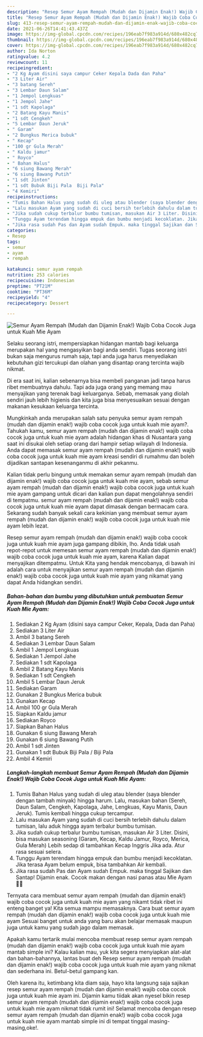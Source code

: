 ```yaml
---
description: "Resep Semur Ayam Rempah (Mudah dan Dijamin Enak!) Wajib Coba Cocok Juga untuk Kuah Mie Ayam Sederhana Untuk Jualan"
title: "Resep Semur Ayam Rempah (Mudah dan Dijamin Enak!) Wajib Coba Cocok Juga untuk Kuah Mie Ayam Sederhana Untuk Jualan"
slug: 413-resep-semur-ayam-rempah-mudah-dan-dijamin-enak-wajib-coba-cocok-juga-untuk-kuah-mie-ayam-sederhana-untuk-jualan
date: 2021-06-26T14:41:43.437Z
image: https://img-global.cpcdn.com/recipes/196eab7f983a914d/680x482cq70/semur-ayam-rempah-mudah-dan-dijamin-enak-wajib-coba-cocok-juga-untuk-kuah-mie-ayam-foto-resep-utama.jpg
thumbnail: https://img-global.cpcdn.com/recipes/196eab7f983a914d/680x482cq70/semur-ayam-rempah-mudah-dan-dijamin-enak-wajib-coba-cocok-juga-untuk-kuah-mie-ayam-foto-resep-utama.jpg
cover: https://img-global.cpcdn.com/recipes/196eab7f983a914d/680x482cq70/semur-ayam-rempah-mudah-dan-dijamin-enak-wajib-coba-cocok-juga-untuk-kuah-mie-ayam-foto-resep-utama.jpg
author: Ida Norton
ratingvalue: 4.2
reviewcount: 11
recipeingredient:
- "2 Kg Ayam disini saya campur Ceker Kepala Dada dan Paha"
- "3 Liter Air"
- "3 batang Sereh"
- "3 Lembar Daun Salam"
- "1 Jempol Lengkuas"
- "1 Jempol Jahe"
- "1 sdt Kapolaga"
- "2 Batang Kayu Manis"
- "1 sdt Cengkeh"
- "5 Lembar Daun Jeruk"
- " Garam"
- "2 Bungkus Merica bubuk"
- " Kecap"
- "100 gr Gula Merah"
- " Kaldu jamur"
- " Royco"
- " Bahan Halus"
- "6 siung Bawang Merah"
- "6 siung Bawang Putih"
- "1 sdt Jinten"
- "1 sdt Bubuk Biji Pala  Biji Pala"
- "4 Kemiri"
recipeinstructions:
- "Tumis Bahan Halus yang sudah di uleg atau blender (saya blender dengan tambah minyak) hingga harum. Lalu, masukan bahan (Sereh, Daun Salam, Cengkeh, Kapolaga, Jahe, Lengkuas, Kayu Manis, Daun Jeruk). Tumis kembali hingga cukup tercampur."
- "Lalu masukan Ayam yang sudah di cuci bersih terlebih dahulu dalam tumisan, lalu aduk hingga ayam terbalur bumbu tumisan."
- "Jika sudah cukup terbalur bumbu tumisan, masukan Air 3 Liter. Disini, bisa masukan seasoning (Garam, Kecap, Kaldu Jamur, Royco, Merica, Gula Merah) Lebih sedap di tambahkan Kecap Inggris Jika ada. Atur rasa sesuai selera."
- "Tunggu Ayam terendam hingga empuk dan bumbu menjadi kecoklatan. Jika terasa Ayam belum empuk, bisa tambahkan Air kembali."
- "Jika rasa sudah Pas dan Ayam sudah Empuk. maka tinggal Sajikan dan Santap! Dijamin enak. Cocok makan dengan nasi panas atau Mie Ayam 👍🏻"
categories:
- Resep
tags:
- semur
- ayam
- rempah

katakunci: semur ayam rempah 
nutrition: 253 calories
recipecuisine: Indonesian
preptime: "PT21M"
cooktime: "PT36M"
recipeyield: "4"
recipecategory: Dessert

---
```



![Semur Ayam Rempah (Mudah dan Dijamin Enak!) Wajib Coba Cocok Juga untuk Kuah Mie Ayam](https://img-global.cpcdn.com/recipes/196eab7f983a914d/680x482cq70/semur-ayam-rempah-mudah-dan-dijamin-enak-wajib-coba-cocok-juga-untuk-kuah-mie-ayam-foto-resep-utama.jpg)

Selaku seorang istri, mempersiapkan hidangan mantab bagi keluarga merupakan hal yang mengasyikan bagi anda sendiri. Tugas seorang istri bukan saja mengurus rumah saja, tapi anda juga harus menyediakan kebutuhan gizi tercukupi dan olahan yang disantap orang tercinta wajib nikmat.

Di era  saat ini, kalian sebenarnya bisa membeli panganan jadi tanpa harus ribet membuatnya dahulu. Tapi ada juga orang yang memang mau menyajikan yang terenak bagi keluarganya. Sebab, memasak yang diolah sendiri jauh lebih higienis dan kita juga bisa menyesuaikan sesuai dengan makanan kesukaan keluarga tercinta. 



Mungkinkah anda merupakan salah satu penyuka semur ayam rempah (mudah dan dijamin enak!) wajib coba cocok juga untuk kuah mie ayam?. Tahukah kamu, semur ayam rempah (mudah dan dijamin enak!) wajib coba cocok juga untuk kuah mie ayam adalah hidangan khas di Nusantara yang saat ini disukai oleh setiap orang dari hampir setiap wilayah di Indonesia. Anda dapat memasak semur ayam rempah (mudah dan dijamin enak!) wajib coba cocok juga untuk kuah mie ayam kreasi sendiri di rumahmu dan boleh dijadikan santapan kesenanganmu di akhir pekanmu.

Kalian tidak perlu bingung untuk memakan semur ayam rempah (mudah dan dijamin enak!) wajib coba cocok juga untuk kuah mie ayam, sebab semur ayam rempah (mudah dan dijamin enak!) wajib coba cocok juga untuk kuah mie ayam gampang untuk dicari dan kalian pun dapat mengolahnya sendiri di tempatmu. semur ayam rempah (mudah dan dijamin enak!) wajib coba cocok juga untuk kuah mie ayam dapat dimasak dengan bermacam cara. Sekarang sudah banyak sekali cara kekinian yang membuat semur ayam rempah (mudah dan dijamin enak!) wajib coba cocok juga untuk kuah mie ayam lebih lezat.

Resep semur ayam rempah (mudah dan dijamin enak!) wajib coba cocok juga untuk kuah mie ayam juga gampang dibikin, lho. Anda tidak usah repot-repot untuk memesan semur ayam rempah (mudah dan dijamin enak!) wajib coba cocok juga untuk kuah mie ayam, karena Kalian dapat menyajikan ditempatmu. Untuk Kita yang hendak mencobanya, di bawah ini adalah cara untuk menyajikan semur ayam rempah (mudah dan dijamin enak!) wajib coba cocok juga untuk kuah mie ayam yang nikamat yang dapat Anda hidangkan sendiri.

<!--inarticleads1-->

##### Bahan-bahan dan bumbu yang dibutuhkan untuk pembuatan Semur Ayam Rempah (Mudah dan Dijamin Enak!) Wajib Coba Cocok Juga untuk Kuah Mie Ayam:

1. Sediakan 2 Kg Ayam (disini saya campur Ceker, Kepala, Dada dan Paha)
1. Sediakan 3 Liter Air
1. Ambil 3 batang Sereh
1. Sediakan 3 Lembar Daun Salam
1. Ambil 1 Jempol Lengkuas
1. Sediakan 1 Jempol Jahe
1. Sediakan 1 sdt Kapolaga
1. Ambil 2 Batang Kayu Manis
1. Sediakan 1 sdt Cengkeh
1. Ambil 5 Lembar Daun Jeruk
1. Sediakan  Garam
1. Gunakan 2 Bungkus Merica bubuk
1. Gunakan  Kecap
1. Ambil 100 gr Gula Merah
1. Siapkan  Kaldu jamur
1. Sediakan  Royco
1. Siapkan  Bahan Halus
1. Gunakan 6 siung Bawang Merah
1. Gunakan 6 siung Bawang Putih
1. Ambil 1 sdt Jinten
1. Gunakan 1 sdt Bubuk Biji Pala / Biji Pala
1. Ambil 4 Kemiri




<!--inarticleads2-->

##### Langkah-langkah membuat Semur Ayam Rempah (Mudah dan Dijamin Enak!) Wajib Coba Cocok Juga untuk Kuah Mie Ayam:

1. Tumis Bahan Halus yang sudah di uleg atau blender (saya blender dengan tambah minyak) hingga harum. Lalu, masukan bahan (Sereh, Daun Salam, Cengkeh, Kapolaga, Jahe, Lengkuas, Kayu Manis, Daun Jeruk). Tumis kembali hingga cukup tercampur.
1. Lalu masukan Ayam yang sudah di cuci bersih terlebih dahulu dalam tumisan, lalu aduk hingga ayam terbalur bumbu tumisan.
1. Jika sudah cukup terbalur bumbu tumisan, masukan Air 3 Liter. Disini, bisa masukan seasoning (Garam, Kecap, Kaldu Jamur, Royco, Merica, Gula Merah) Lebih sedap di tambahkan Kecap Inggris Jika ada. Atur rasa sesuai selera.
1. Tunggu Ayam terendam hingga empuk dan bumbu menjadi kecoklatan. Jika terasa Ayam belum empuk, bisa tambahkan Air kembali.
1. Jika rasa sudah Pas dan Ayam sudah Empuk. maka tinggal Sajikan dan Santap! Dijamin enak. Cocok makan dengan nasi panas atau Mie Ayam 👍🏻




Ternyata cara membuat semur ayam rempah (mudah dan dijamin enak!) wajib coba cocok juga untuk kuah mie ayam yang nikamt tidak ribet ini enteng banget ya! Kita semua mampu memasaknya. Cara buat semur ayam rempah (mudah dan dijamin enak!) wajib coba cocok juga untuk kuah mie ayam Sesuai banget untuk anda yang baru akan belajar memasak maupun juga untuk kamu yang sudah jago dalam memasak.

Apakah kamu tertarik mulai mencoba membuat resep semur ayam rempah (mudah dan dijamin enak!) wajib coba cocok juga untuk kuah mie ayam mantab simple ini? Kalau kalian mau, yuk kita segera menyiapkan alat-alat dan bahan-bahannya, lantas buat deh Resep semur ayam rempah (mudah dan dijamin enak!) wajib coba cocok juga untuk kuah mie ayam yang nikmat dan sederhana ini. Betul-betul gampang kan. 

Oleh karena itu, ketimbang kita diam saja, hayo kita langsung saja sajikan resep semur ayam rempah (mudah dan dijamin enak!) wajib coba cocok juga untuk kuah mie ayam ini. Dijamin kamu tiidak akan nyesel bikin resep semur ayam rempah (mudah dan dijamin enak!) wajib coba cocok juga untuk kuah mie ayam nikmat tidak rumit ini! Selamat mencoba dengan resep semur ayam rempah (mudah dan dijamin enak!) wajib coba cocok juga untuk kuah mie ayam mantab simple ini di tempat tinggal masing-masing,oke!.

